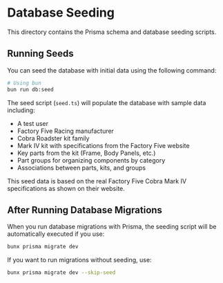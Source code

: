 # Database Seeding

This directory contains the Prisma schema and database seeding scripts.

## Running Seeds

You can seed the database with initial data using the following command:

```bash
# Using bun
bun run db:seed
```

The seed script (`seed.ts`) will populate the database with sample data including:

-   A test user
-   Factory Five Racing manufacturer
-   Cobra Roadster kit family
-   Mark IV kit with specifications from the Factory Five website
-   Key parts from the kit (Frame, Body Panels, etc.)
-   Part groups for organizing components by category
-   Associations between parts, kits, and groups

This seed data is based on the real Factory Five Cobra Mark IV specifications as shown on their website.

## After Running Database Migrations

When you run database migrations with Prisma, the seeding script will be automatically executed if you use:

```bash
bunx prisma migrate dev
```

If you want to run migrations without seeding, use:

```bash
bunx prisma migrate dev --skip-seed
```
